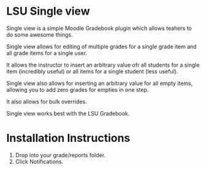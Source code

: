 LSU Single view
==============

Single view is a simple Moodle Gradebook plugin which allows teahers to do some awesome things.

Single view allows for editing of multiple grades for a single grade item and all grade items for a single user.

It allows the instructor to insert an arbitrary value ofr all students for a single item (incredibly useful) or all items for a single student (less useful).

Single view also allows for inserting an arbitrary value for all empty items, allowing you to add zero grades for empties in one step.

It also allows for bulk overrides.

Single view works best with the LSU Gradebook.

Installation Instructions
==============

1. Drop into your grade/reports folder.
2. Click Notifications.

